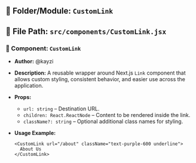   ## 📁 Folder/Module: `CustomLink`  
## 📁 File Path: `src/components/CustomLink.jsx`

### 🧩 Component: `CustomLink`
- **Author:** @kayzi  
- **Description:** A reusable wrapper around Next.js `Link` component that allows custom styling, consistent behavior, and easier use across the application.  

- **Props:**
  - `url: string` – Destination URL.
  - `children: React.ReactNode` – Content to be rendered inside the link.
  - `className?: string` – Optional additional class names for styling.

- **Usage Example:**
  ```tsx
  <CustomLink url="/about" className="text-purple-600 underline">
    About Us
  </CustomLink>

